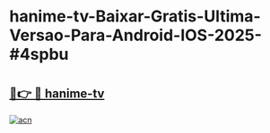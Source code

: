 # hanime-tv-Baixar-Gratis-Ultima-Versao-Para-Android-IOS-2025-#4spbu

# <h2><a href="https://ainizakaria.my?title=hanime-tv&ref=24M">🔗👉 🔴 hanime-tv</a></h2>

[![acn](https://github.com/user-attachments/assets/0f9c940e-d8b0-45ae-aac7-cd30a18b3e1c)](https://ainizakaria.my?title=hanime-tv&ref=24M)

